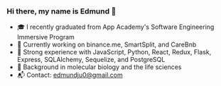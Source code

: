 ### Hi there, my name is Edmund 👋

- 🎓 I recently graduated from App Academy's Software Engineering Immersive Program
- 🔭 Currently working on binance.me, SmartSplit, and CareBnb
- 🌱 Strong experience with JavaScript, Python, React, Redux, Flask, Express, SQLAlchemy, Sequelize, and PostgreSQL
- 🔬 Background in molecular biology and the life sciences
- 📬 Contact: edmundju0@gmail.com
